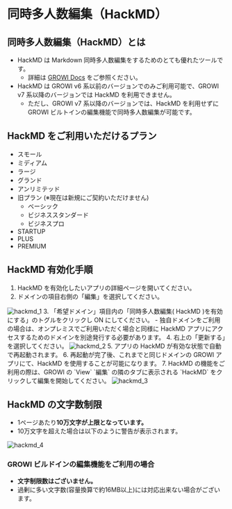 # 同時多人数編集（HackMD）

## 同時多人数編集（HackMD）とは

- HackMD は Markdown 同時多人数編集をするためのとても優れたツールです。
  - 詳細は [GROWI Docs](https://docs.growi.org/ja/admin-guide/admin-cookbook/integrate-with-hackmd.html) をご参照ください。
- HackMD は GROWI v6 系以前のバージョンでのみご利用可能で、GROWI v7 系以降のバージョンでは HackMD を利用できません。
  - ただし、GROWI v7 系以降のバージョンでは、HackMD を利用せずに GROWI ビルトインの編集機能で同時多人数編集が可能です。

## HackMD をご利用いただけるプラン

- スモール
- ミディアム
- ラージ
- グランド
- アンリミテッド
- 旧プラン (※現在は新規にご契約いただけません)
  - ベーシック
  - ビジネススタンダード
  - ビジネスプロ
- STARTUP
- PLUS
- PREMIUM

## HackMD 有効化手順

1. HackMD を有効化したいアプリの詳細ページを開いてください。
2. ドメインの項目右側の「編集」を選択してください。  
<img :src="$withBase('/assets/images/ja/hackmd_1.png')" alt="hackmd_1">
3. 「希望ドメイン」項目内の「同時多人数編集( HackMD )を有効にする」のトグルをクリックし ON にしてください。
    - 独自ドメインをご利用の場合は、オンプレミスでご利用いただく場合と同様に HackMD アプリにアクセスするためのドメインを別途発行する必要があります。
4. 右上の「更新する」を選択してください。  
<img :src="$withBase('/assets/images/ja/hackmd_2.png')" alt="hackmd_2">
<!-- textlint-disable weseek/no-doubled-joshi -->
5. アプリの HackMD が有効な状態で自動で再起動されます。
<!-- textlint-enable weseek/no-doubled-joshi -->
6. 再起動が完了後、これまでと同じドメインの GROWI アプリにて、HackMD を使用することが可能になります。
7. HackMD の機能をご利用の際は、GROWI の `View` `編集` の隣のタブに表示される `HackMD` をクリックして編集を開始してください。  
<img :src="$withBase('/assets/images/ja/hackmd_3.png')" alt="hackmd_3">

## HackMD の文字数制限

- 1ページあたり**10万文字が上限となっています。**
- 10万文字を超えた場合は以下のように警告が表示されます。  
<img :src="$withBase('/assets/images/ja/hackmd_4.png')" alt="hackmd_4">

### GROWI ビルドインの編集機能をご利用の場合

- **文字制限数はございません。**
- 過剰に多い文字数(容量換算で約16MB以上)には対応出来ない場合がございます。
